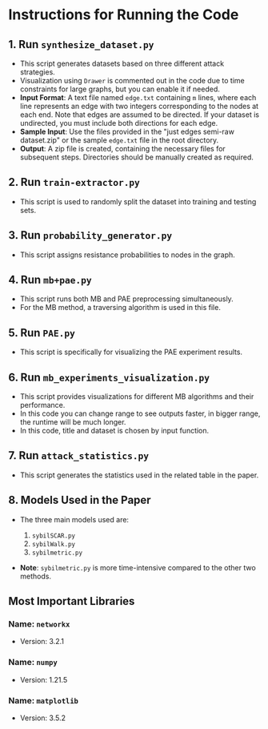 # Instructions for Running the Code

## 1. Run `synthesize_dataset.py`
- This script generates datasets based on three different attack strategies.
- Visualization using `Drawer` is commented out in the code due to time constraints for large graphs, but you can enable it if needed.
- **Input Format**: A text file named `edge.txt` containing `m` lines, where each line represents an edge with two integers corresponding to the nodes at each end. Note that edges are assumed to be directed. If your dataset is undirected, you must include both directions for each edge.
- **Sample Input**: Use the files provided in the "just edges semi-raw dataset.zip" or the sample `edge.txt` file in the root directory.
- **Output**: A zip file is created, containing the necessary files for subsequent steps. Directories should be manually created as required.

## 2. Run `train-extractor.py`
- This script is used to randomly split the dataset into training and testing sets.

## 3. Run `probability_generator.py`
- This script assigns resistance probabilities to nodes in the graph.

## 4. Run `mb+pae.py`
- This script runs both MB and PAE preprocessing simultaneously.
- For the MB method, a traversing algorithm is used in this file.

## 5. Run `PAE.py`
- This script is specifically for visualizing the PAE experiment results.

## 6. Run `mb_experiments_visualization.py`
- This script provides visualizations for different MB algorithms and their performance.
- In this code you can change range to see outputs faster, in bigger range, the runtime will be much longer.
- In this code, title and dataset is chosen by input function.

## 7. Run `attack_statistics.py`
- This script generates the statistics used in the related table in the paper.

## 8. Models Used in the Paper
- The three main models used are:
  1. `sybilSCAR.py`
  2. `sybilWalk.py`
  3. `sybilmetric.py`
  
- **Note**: `sybilmetric.py` is more time-intensive compared to the other two methods.


## Most Important Libraries

### Name: `networkx`
- Version: 3.2.1

### Name: `numpy`
- Version: 1.21.5

### Name: `matplotlib`
- Version: 3.5.2